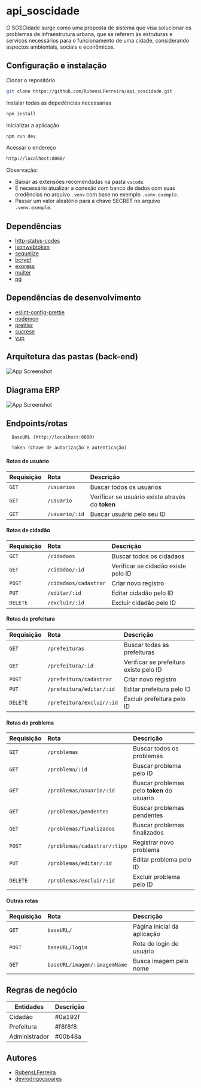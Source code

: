 
# api_soscidade

O SOSCidade surge como uma proposta de sistema que visa solucionar os problemas de infraestrutura urbana, que se referem às estruturas e serviços necessários para o funcionamento de uma cidade, considerando aspectos ambientais, sociais e econômicos.



## Configuração e instalação

Clonar o repositório

```bash
git clone https://github.com/RubensLFerreira/api_soscidade.git
```
Instalar todas as depedências necessarias
```bash
npm install
```

Inicializar a aplicação
```bash
npm run dev
```

Acessar o endereço
```bash
http://localhost:8080/
```

Observação: 

- Baixar as extensões recomendadas na pasta `vscode`.
- É necessário atualizar a conexão com banco de dados com suas credências no arquivo `.venv` com base no exemplo `.venv.exemple`.
- Passar um valor aleatório para a chave SECRET no arquivo `.venv.exemple`.

## Dependências

 - [http-status-codes](https://bulldogjob.com/news/449-how-to-write-a-good-readme-for-your-github-project)
 - [jsonwebtoken](https://github.com/matiassingers/awesome-readme)
 - [sequelize](https://bulldogjob.com/news/449-how-to-write-a-good-readme-for-your-github-project)
 - [bcrypt](https://awesomeopensource.com/project/elangosundar/awesome-README-templates)
 - [express](https://bulldogjob.com/news/449-how-to-write-a-good-readme-for-your-github-project)
 - [multer](https://bulldogjob.com/news/449-how-to-write-a-good-readme-for-your-github-project)
 - [pg](https://bulldogjob.com/news/449-how-to-write-a-good-readme-for-your-github-project)



## Dependências de desenvolvimento
 - [eslint-config-prettie](https://bulldogjob.com/news/449-how-to-write-a-good-readme-for-your-github-project)
 - [nodemon](https://bulldogjob.com/news/449-how-to-write-a-good-readme-for-your-github-project)
 - [prettier](https://bulldogjob.com/news/449-how-to-write-a-good-readme-for-your-github-project)
 - [sucrese](https://bulldogjob.com/news/449-how-to-write-a-good-readme-for-your-github-project)
 - [yup](https://bulldogjob.com/news/449-how-to-write-a-good-readme-for-your-github-project)

 
## Arquitetura das pastas (back-end)

![App Screenshot](https://live.staticflickr.com/65535/53137286366_101819c47f_b.jpg)

## Diagrama ERP

![App Screenshot](https://live.staticflickr.com/65535/53139414705_610818ff98_c.jpg)

## Endpoints/rotas

```http
  BaseURL (http://localhost:8080)
```
```http
  Token (Chave de autorização e autenticação)
```

#### Rotas de usuário

| Requisição | Rota     | Descrição                |
| :-------- | :------- | :------------------------- |
| `GET` | `/usuarios` | Buscar todos os usuários |
| `GET` | `/usuario` | Verificar se usuário existe através do **token** |
| `GET` | `/usuario/:id` | Buscar usuário pelo seu ID |

#### Rotas de cidadão

| Requisição | Rota     | Descrição                |
| :-------- | :------- | :------------------------- |
| `GET` | `/cidadaos` | Buscar todos os cidadaos |
| `GET` | `/cidadao/:id` | Verificar se cidadão existe pelo ID |
| `POST` | `/cidadaos/cadastrar` | Criar novo registro |
| `PUT` | `/editar/:id` | Editar cidadão pelo ID |
| `DELETE` | `/excluir/:id` | Excluir cidadão pelo ID |

#### Rotas de prefeitura

| Requisição | Rota     | Descrição                |
| :-------- | :------- | :------------------------- |
| `GET` | `/prefeituras` | Buscar todas as prefeituras |
| `GET` | `/prefeitura/:id` | Verificar se prefeitura existe pelo ID |
| `POST` | `/prefeitura/cadastrar` | Criar novo registro |
| `PUT` | `/prefeitura/editar/:id` | Editar prefeitura pelo ID |
| `DELETE` | `/prefeitura/excluir/:id` | Excluir prefeitura pelo ID |

#### Rotas de problema

| Requisição | Rota     | Descrição                |
| :-------- | :------- | :------------------------- |
| `GET` | `/problemas` | Buscar todos os problemas |
| `GET` | `/problema/:id` | Buscar problema pelo ID |
| `GET` | `/problemas/usuario/:id` | Buscar problemas pelo **token** do usuario |
| `GET` | `/problemas/pendentes` | Buscar problemas pendentes |
| `GET` | `/problemas/finalizados` |Buscar problemas finalizados |
| `POST` | `/problemas/cadastrar/:tipo` | Registrar novo problema |
| `PUT` | `/problemas/editar/:id` | Editar problema pelo ID |
| `DELETE` | `/problemas/excluir/:id` | Excluir problema pelo ID |

#### Outras rotas

| Requisição | Rota     | Descrição                |
| :-------- | :------- | :-------------------------------- |
| `GET`      | `baseURL/` | Página inicial da aplicação |
| `POST`      | `baseURL/login` | Rota de login de usuário |
| `GET`      | `baseURL/imagem/:imagemName` | Busca imagem pelo nome |



## Regras de negócio

| Entidades             | Descrição                                                                |
| ----------------- | ------------------------------------------------------------------ |
| Cidadão |  #0a192f |
| Prefeitura |  #f8f8f8 |
| Administrador |  #00b48a |



## Autores

- [RubensLFerreira](https://github.com/RubensLFerreira)
- [devrodrigocsoares](https://github.com/devrodrigocsoares)
